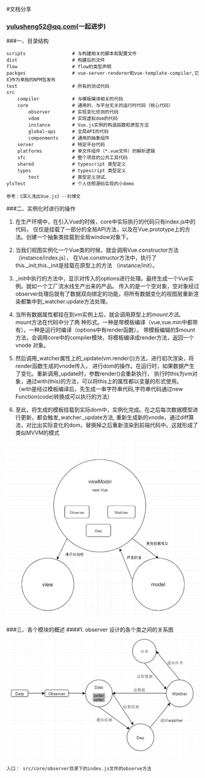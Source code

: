#文档分享 
### yulusheng52@qq.com(一起进步)
###一、目录结构
```
scripts                 # 与构建相关的脚本和配置文件
dist                    # 构建后的文件
flow                    # flow的类型声明               
packges                 # vue-server-renderer和vue-template-compiler,它们作为单独的NPM包发布
test                    # 所有的测试代码
src
    compiler            # 与模板编译相关的代码
    core                # 通用的，与平台无关的运行时代码（核心代码）
        observer        # 实现变化侦测的代码
        vdom            # 实现虚拟dom的代码
        instance        # Vue.js实例的构造函数和原型方法
        global-api      # 全局API的代码
        componments     # 通用的抽象组件
    server              # 特定平台代码
    platforms           # 单文件组件（*.vue文件）的解析逻辑
    sfc                 # 整个项目的公共工具代码
    shared              # typescript 类型定义
    types               # typescript 类型定义
        test            # 类型定义测试、
ylsTest                 # 个人仿照源码实现的小demo

参考：《深入浅出Vue.js》--刘博文
```

###二、实例化时进行的操作
1. 在生产环境中，在引入Vue的时候，core中实际执行的代码只有index.js中的代码，
仅仅是挂载了一部分的全局API方法，以及在Vue.prototype上的方法。创建一个抽象类挂载到全局window对象下。

2. 当我们视图实例化一个Vue类的时候，就会调用Vue.constructor方法（instance/index.js），
在Vue.constructor方法中，执行了this._init,this._init是挂载在原型上的方法
（instance/init）。

3. _init中执行的方法中，显示对传入的options进行处理。最终生成一个Vue实例。就如一个工厂流水线生产出来的产品。
传入的是一个空对象，空对象经过observer处理后就有了数据双向绑定的功能，将所有数据变化的视图层重新渲染都集中到_watcher.update方法处理。

4. 当所有数据属性都挂在到vm实例上后，就会调用原型上的$mount方法。$mount方法在代码中分了两
种形式。一种是带模板编译（vue,vue.min中都带有），一种是运行时编译（options中有render函数）。
带模板编辑的$mount方法，会调用core中的compiler模块，将模板编译成render方法，返回一个vnode
对象。

5. 然后调用_watcher属性上的_update(vm.render())方法，进行初次渲染，将render函数生成的vnode传入，
进行dom的操作。在运行时，如果数据产生了变化。重新调用_update时，参数render()会重新执行，
执行时this为vm对象，通过with(this)的方法，可以将this上的属性都以变量的形式使用。
（with是经过模板编译后，先生成一串字符串代码,字符串代码通过new Function(code)转换成可以执行的方法）

6. 至此，将生成的模板挂载到实际dom中，实例化完成。在之后每次数据模型进行更新，都会触发_watcher._update方法,
重新生成新的vnode，通过diff算法，对比出实际变化的dom，替换掉之后重新渲染到前端代码中。这就形成了类似MVVM的模式

![Image text](ylsTest/mvvm.png)

###三、各个模块的概述
####1. observer
设计的各个类之间的关系图
![Image text](ylsTest/Vue_Ob_Watch_Dep/observe.png)
```
入口： src/core/observer目录下的index.js文件的observe方法
```






